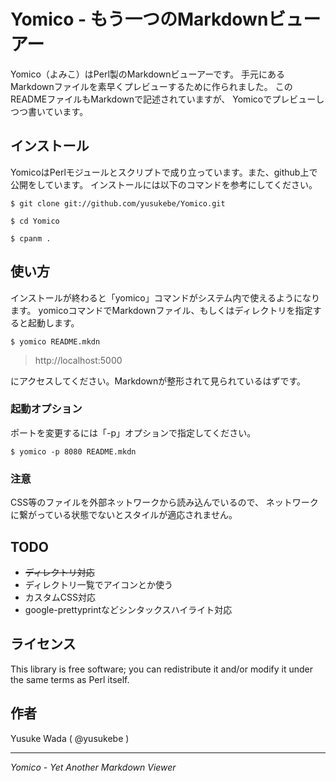 # Yomico - もう一つのMarkdownビューアー

Yomico（よみこ）はPerl製のMarkdownビューアーです。
手元にあるMarkdownファイルを素早くプレビューするために作られました。
このREADMEファイルもMarkdownで記述されていますが、
Yomicoでプレビューしつつ書いています。

## インストール

YomicoはPerlモジュールとスクリプトで成り立っています。また、github上で公開をしています。
インストールには以下のコマンドを参考にしてください。

    $ git clone git://github.com/yusukebe/Yomico.git

    $ cd Yomico

    $ cpanm .

## 使い方

インストールが終わると「yomico」コマンドがシステム内で使えるようになります。
yomicoコマンドでMarkdownファイル、もしくはディレクトリを指定すると起動します。

    $ yomico README.mkdn

> http://localhost:5000

にアクセスしてください。Markdownが整形されて見られているはずです。

### 起動オプション

ポートを変更するには「-p」オプションで指定してください。

    $ yomico -p 8080 README.mkdn

### 注意

CSS等のファイルを外部ネットワークから読み込んでいるので、
ネットワークに繋がっている状態でないとスタイルが適応されません。

## TODO

- <del>ディレクトリ対応</del>
- ディレクトリ一覧でアイコンとか使う
- カスタムCSS対応
- google-prettyprintなどシンタックスハイライト対応

## ライセンス

This library is free software; you can redistribute it and/or modify
it under the same terms as Perl itself.

## 作者

Yusuke Wada ( @yusukebe )

---

*Yomico - Yet Another Markdown Viewer*

